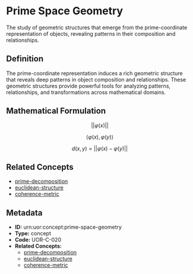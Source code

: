 # Prime Space Geometry

The study of geometric structures that emerge from the prime-coordinate representation of objects, revealing patterns in their composition and relationships.

## Definition

The prime-coordinate representation induces a rich geometric structure that reveals deep patterns in object composition and relationships. These geometric structures provide powerful tools for analyzing patterns, relationships, and transformations across mathematical domains.

## Mathematical Formulation

$$
||φ(x)||
$$

$$
⟨φ(x),φ(y)⟩
$$

$$
d(x,y) = ||φ(x) - φ(y)||
$$

## Related Concepts

- [prime-decomposition](./prime-decomposition.md)
- [euclidean-structure](./euclidean-structure.md)
- [coherence-metric](./coherence-metric.md)

## Metadata

- **ID:** urn:uor:concept:prime-space-geometry
- **Type:** concept
- **Code:** UOR-C-020
- **Related Concepts:**
  - [prime-decomposition](./prime-decomposition.md)
  - [euclidean-structure](./euclidean-structure.md)
  - [coherence-metric](./coherence-metric.md)
